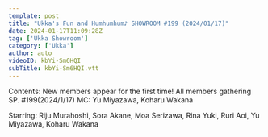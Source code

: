 ```yaml
---
template: post
title: "Ukka's Fun and Humhumhum♪ SHOWROOM #199 (2024/01/17)"
date: 2024-01-17T11:09:28Z
tag: ['Ukka Showroom']
category: ['Ukka']
author: auto 
videoID: kbYi-Sm6HQI
subTitle: kbYi-Sm6HQI.vtt
---
```

Contents: New members appear for the first time! All members gathering SP. #199(2024/1/17) MC: Yu Miyazawa, Koharu Wakana

Starring: Riju Murahoshi, Sora Akane, Moa Serizawa, Rina Yuki, Ruri Aoi, Yu Miyazawa, Koharu Wakana
